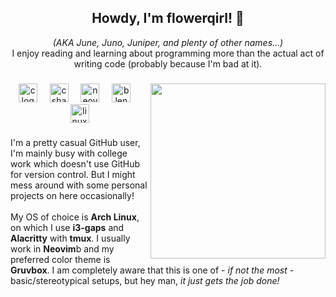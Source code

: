 
<h2 align="center">Howdy, I'm flowerqirl! 🦝</h2>
<p align="center"><i>(AKA June, Juno, Juniper, and plenty of other names...)</i><br>I enjoy reading and learning about programming more than the actual act of writing code (probably because I'm bad at it).</p>

###

<img align="right" height="280" src="https://lh3.googleusercontent.com/drive-viewer/AKGpihYzQPkkNZUCoj0YNZWWoNhPmgfUkkLABkQuv4e180l95x8sZKADtvkCM6c4hgo1PDQ7Z6xmvqsnvg3bFulSz327GxgvP_7Dc8A=s2560" />

<div align="center">
  <img src="https://img.shields.io/badge/C-A8B9CC?logo=c&logoColor=black&style=for-the-badge" height="30" alt="c logo"  />
  <img width="12" />
  <img src="https://img.shields.io/badge/C Sharp-239120?logo=csharp&logoColor=white&style=for-the-badge" height="30" alt="csharp logo"  />
  <img width="12" />
  <img src="https://img.shields.io/badge/Neovim-57A143?logo=neovim&logoColor=black&style=for-the-badge" height="30" alt="neovim logo"  />
  <img width="12" />
  <img src="https://img.shields.io/badge/Blender-F5792A?logo=blender&logoColor=black&style=for-the-badge" height="30" alt="blender logo"  />
  <img width="12" />
  <img src="https://img.shields.io/badge/Linux-FCC624?logo=linux&logoColor=black&style=for-the-badge" height="30" alt="linux logo"  />
</div>

###

<p align="left">I'm a pretty casual GitHub user, I'm mainly busy with college work which doesn't use GitHub for version control. But I might mess around with some personal projects on here occasionally!<br><br>My OS of choice is <b>Arch Linux</b>, on which I use <b>i3-gaps</b> and <b>Alacritty</b> with <b>tmux</b>. I usually work in <b>Neovim</b>b and my preferred color theme is <b>Gruvbox</b>. I am completely aware that this is one of - <i>if not the most</i> - basic/stereotypical setups, but hey man, <i>it just gets the job done!</i></p>
